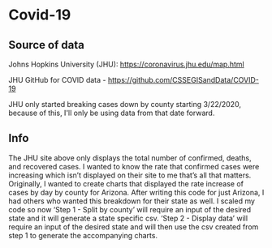 # Covid-19
## Source of data

Johns Hopkins University (JHU): https://coronavirus.jhu.edu/map.html

JHU GitHub for COVID data - https://github.com/CSSEGISandData/COVID-19

JHU only started breaking cases down by county starting 3/22/2020, because of this, I'll only be using data from that date forward.

## Info

The JHU site above only displays the total number of confirmed, deaths, and recovered cases. I wanted to know the rate that confirmed cases were increasing which isn’t displayed on their site to me that’s all that matters. Originally, I wanted to create charts that displayed the rate increase of cases by day by county for Arizona. After writing this code for just Arizona, I had others who wanted this breakdown for their state as well. I scaled my code so now ‘Step 1 - Split by county’ will require an input of the desired state and it will generate a state specific csv. ‘Step 2 - Display data’ will require an input of the desired state and will then use the csv created from step 1 to generate the accompanying charts.